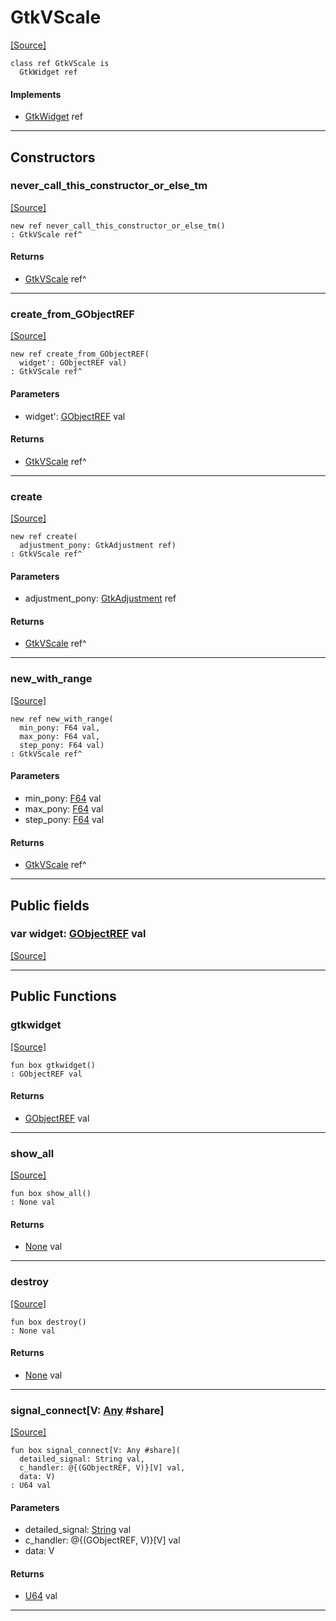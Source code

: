 # GtkVScale
<span class="source-link">[[Source]](src/gtk3/GtkVScale.md#L6)</span>
```pony
class ref GtkVScale is
  GtkWidget ref
```

#### Implements

* [GtkWidget](gtk3-GtkWidget.md) ref

---

## Constructors

### never_call_this_constructor_or_else_tm
<span class="source-link">[[Source]](src/gtk3/GtkVScale.md#L10)</span>


```pony
new ref never_call_this_constructor_or_else_tm()
: GtkVScale ref^
```

#### Returns

* [GtkVScale](gtk3-GtkVScale.md) ref^

---

### create_from_GObjectREF
<span class="source-link">[[Source]](src/gtk3/GtkVScale.md#L13)</span>


```pony
new ref create_from_GObjectREF(
  widget': GObjectREF val)
: GtkVScale ref^
```
#### Parameters

*   widget': [GObjectREF](gtk3-..-gobject-GObjectREF.md) val

#### Returns

* [GtkVScale](gtk3-GtkVScale.md) ref^

---

### create
<span class="source-link">[[Source]](src/gtk3/GtkVScale.md#L17)</span>


```pony
new ref create(
  adjustment_pony: GtkAdjustment ref)
: GtkVScale ref^
```
#### Parameters

*   adjustment_pony: [GtkAdjustment](gtk3-GtkAdjustment.md) ref

#### Returns

* [GtkVScale](gtk3-GtkVScale.md) ref^

---

### new_with_range
<span class="source-link">[[Source]](src/gtk3/GtkVScale.md#L20)</span>


```pony
new ref new_with_range(
  min_pony: F64 val,
  max_pony: F64 val,
  step_pony: F64 val)
: GtkVScale ref^
```
#### Parameters

*   min_pony: [F64](builtin-F64.md) val
*   max_pony: [F64](builtin-F64.md) val
*   step_pony: [F64](builtin-F64.md) val

#### Returns

* [GtkVScale](gtk3-GtkVScale.md) ref^

---

## Public fields

### var widget: [GObjectREF](gtk3-..-gobject-GObjectREF.md) val
<span class="source-link">[[Source]](src/gtk3/GtkVScale.md#L7)</span>



---

## Public Functions

### gtkwidget
<span class="source-link">[[Source]](src/gtk3/GtkVScale.md#L9)</span>


```pony
fun box gtkwidget()
: GObjectREF val
```

#### Returns

* [GObjectREF](gtk3-..-gobject-GObjectREF.md) val

---

### show_all
<span class="source-link">[[Source]](src/gtk3/GtkWidget.md#L4)</span>


```pony
fun box show_all()
: None val
```

#### Returns

* [None](builtin-None.md) val

---

### destroy
<span class="source-link">[[Source]](src/gtk3/GtkWidget.md#L10)</span>


```pony
fun box destroy()
: None val
```

#### Returns

* [None](builtin-None.md) val

---

### signal_connect\[V: [Any](builtin-Any.md) #share\]
<span class="source-link">[[Source]](src/gtk3/GtkWidget.md#L13)</span>


```pony
fun box signal_connect[V: Any #share](
  detailed_signal: String val,
  c_handler: @{(GObjectREF, V)}[V] val,
  data: V)
: U64 val
```
#### Parameters

*   detailed_signal: [String](builtin-String.md) val
*   c_handler: @{(GObjectREF, V)}[V] val
*   data: V

#### Returns

* [U64](builtin-U64.md) val

---

